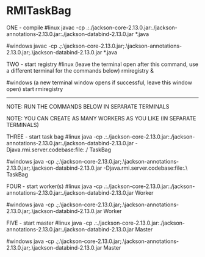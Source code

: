 # RMITaskBag

ONE - compile
#linux
javac -cp .:./jackson-core-2.13.0.jar:./jackson-annotations-2.13.0.jar:./jackson-databind-2.13.0.jar *.java

#windows
javac -cp .;.\jackson-core-2.13.0.jar;.\jackson-annotations-2.13.0.jar;.\jackson-databind-2.13.0.jar *.java

TWO - start registry
#linux (leave the terminal open after this command, use a different terminal for the commands below)
rmiregistry &

#windows (a new terminal window opens if successful, leave this window open)
start rmiregistry

--------------------------------------------------------------------------
NOTE: RUN THE COMMANDS BELOW IN SEPARATE TERMINALS

NOTE: YOU CAN CREATE AS MANY WORKERS AS YOU LIKE (IN SEPARATE TERMINALS)


THREE - start task bag
#linux
java -cp .:./jackson-core-2.13.0.jar:./jackson-annotations-2.13.0.jar:./jackson-databind-2.13.0.jar -Djava.rmi.server.codebase:file:./ TaskBag

#windows
java -cp .;.\jackson-core-2.13.0.jar;.\jackson-annotations-2.13.0.jar;.\jackson-databind-2.13.0.jar -Djava.rmi.server.codebase:file:.\ TaskBag

FOUR - start worker(s)
#linux
java -cp .:./jackson-core-2.13.0.jar:./jackson-annotations-2.13.0.jar:./jackson-databind-2.13.0.jar Worker <hostname>

#windows
java -cp .;.\jackson-core-2.13.0.jar;.\jackson-annotations-2.13.0.jar;.\jackson-databind-2.13.0.jar Worker <hostname>


FIVE - start master
#linux
java -cp .:./jackson-core-2.13.0.jar:./jackson-annotations-2.13.0.jar:./jackson-databind-2.13.0.jar Master <hostname>

#windows
java -cp .;.\jackson-core-2.13.0.jar;.\jackson-annotations-2.13.0.jar;.\jackson-databind-2.13.0.jar Master <hostname>
